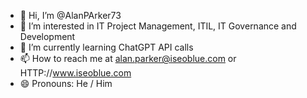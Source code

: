 - 👋 Hi, I’m @AlanPArker73
- 👀 I’m interested in IT Project Management, ITIL, IT Governance and Development
- 🌱 I’m currently learning ChatGPT API calls
- 📫 How to reach me at alan.parker@iseoblue.com or HTTP://www.iseoblue.com
- 😄 Pronouns: He / Him

<!---
AlanPArker73/AlanPArker73 is a ✨ special ✨ repository because its `README.md` (this file) appears on your GitHub profile.
You can click the Preview link to take a look at your changes.
--->
